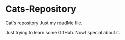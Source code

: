 # Cats-Repository
Cat's repository
Just my readMe file.

Just trying to learn some GitHub. Nowt special about it. 
